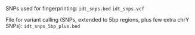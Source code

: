 SNPs used for fingerprinting:
`idt_snps.bed`
`idt_snps.vcf`

File for variant calling (SNPs, extended to 5bp regions, plus few extra chrY SNPs):
`idt_snps_5bp_plus.bed` 
